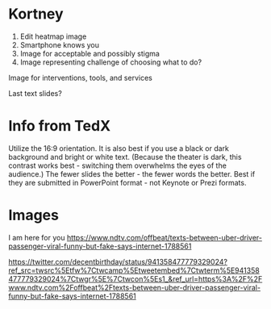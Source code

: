 # Kortney

1. Edit heatmap image
2. Smartphone knows you
3. Image for acceptable and possibly stigma
4. Image representing challenge of choosing what to do?

Image for interventions, tools, and services



Last text slides?



# Info from TedX
Utilize the 16:9 orientation. It is also best if you use a black or dark background and bright or white text. (Because the theater is dark, this contrast works best - switching them overwhelms the eyes of the audience.) The fewer slides the better - the fewer words the better. Best if they are submitted in PowerPoint format - not Keynote or Prezi formats. 



# Images

I am here for you
https://www.ndtv.com/offbeat/texts-between-uber-driver-passenger-viral-funny-but-fake-says-internet-1788561

https://twitter.com/decentbirthday/status/941358477779329024?ref_src=twsrc%5Etfw%7Ctwcamp%5Etweetembed%7Ctwterm%5E941358477779329024%7Ctwgr%5E%7Ctwcon%5Es1_&ref_url=https%3A%2F%2Fwww.ndtv.com%2Foffbeat%2Ftexts-between-uber-driver-passenger-viral-funny-but-fake-says-internet-1788561

